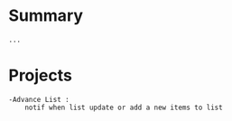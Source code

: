 # Summary

    ...

# Projects

    -Advance List :
        notif when list update or add a new items to list
